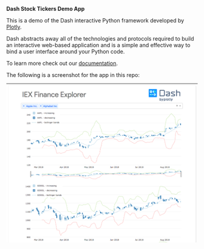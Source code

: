 **Dash Stock Tickers Demo App**

This is a demo of the Dash interactive Python framework developed by [Plotly](https://plot.ly/).

Dash abstracts away all of the technologies and protocols required to build an interactive web-based application and is a simple and effective way to bind a user interface around your Python code.

To learn more check out our [documentation](http://dash-docs.herokuapp.com/dash/).

The following is a screenshot for the app in this repo:


![Alt desc](https://github.com/plotly/dash-stock-tickers-demo-app/raw/RawGitAndGoogleAnalytics/Screenshots/Screenshot.png)
